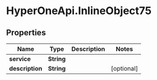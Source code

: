 # HyperOneApi.InlineObject75

## Properties
Name | Type | Description | Notes
------------ | ------------- | ------------- | -------------
**service** | **String** |  | 
**description** | **String** |  | [optional] 


